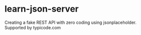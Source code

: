 # learn-json-server
Creating a fake REST API with zero coding using jsonplaceholder. Supported by typicode.com
